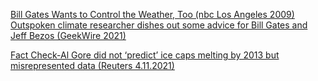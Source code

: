 [Bill Gates Wants to Control the Weather, Too (nbc Los Angeles 2009)](https://www.nbclosangeles.com/news/business/bill-gates-wants-to-control-weather/1842472/)  
[Outspoken climate researcher dishes out some advice for Bill Gates and Jeff Bezos (GeekWire 2021)](https://www.geekwire.com/2021/leading-climate-scientist-dishes-pointed-advice-bill-gates-jeff-bezos/)  

[Fact Check-Al Gore did not ‘predict’ ice caps melting by 2013 but misrepresented data (Reuters 4.11.2021)](https://www.reuters.com/article/factcheck-climate-change/fact-check-al-gore-did-not-predict-ice-caps-melting-by-2013-but-misrepresented-data-idUSL1N2RV0K6)  
